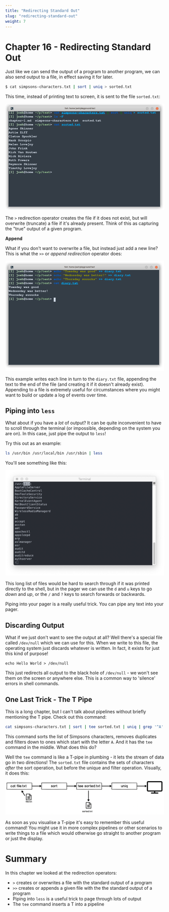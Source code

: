```yaml
---
title: "Redirecting Standard Out"
slug: "redirecting-standard-out"
weight: 7
---
```


# Chapter 16 - Redirecting Standard Out

Just like we can send the output of a program to another program, we can also send output to a file, in effect saving it for later.

```sh
$ cat simpsons-characters.txt | sort | uniq > sorted.txt
```

This time, instead of printing text to screen, it is sent to the file `sorted.txt`:

![cat-sorted-redirection.png](images/cat-sort-redirection.png)

The `>` redirection operator creates the file if it does not exist, but will overwrite (truncate) a file if it's already present. Think of this as capturing the "true" output of a given program.

**Append**

What if you don't want to overwrite a file, but instead just add a new line? 
This is what the `>>` or _append redirection_ operator does:

![diary.png](images/diary.png)

This example writes each line in turn to the `diary.txt` file, appending the text to the end of the file (and creating it if it doesn't already exist).
Appending to a file is extremely useful for circumstances where you might want to build or update a log of events over time.

## Piping into `less`

What about if you have a _lot_ of output? It can be quite inconvenient to have to scroll through the terminal (or impossible, depending on the system you are on). 
In this case, just pipe the output to `less`!

Try this out as an example:

```sh
ls /usr/bin /usr/local/bin /usr/sbin | less
```

You'll see something like this:

![screenshot-less.png](images/screenshot-less.png)

This long list of files would be hard to search through if it was printed directly to the shell, but in the pager we can use the `d` and `u` keys to go _down_ and _up_, or the `/` and `?` keys to search forwards or backwards.

Piping into your pager is a really useful trick.
You can pipe any text into your pager.

## Discarding Output

What if we just don't want to see the output at all? 
Well there's a special file called `/dev/null` which we can use for this. 
When we write to this file, the operating system just discards whatever is written. 
In fact, it exists for just this kind of purpose!

```
echo Hello World > /dev/null
```

This just redirects all output to the black hole of `/dev/null` - we won't see them on the screen or anywhere else. 
This is a common way to 'silence' errors in shell commands.

## One Last Trick - The T Pipe

This is a long chapter, but I can't talk about pipelines without briefly mentioning the T pipe. Check out this command:

```sh
cat simpsons-characters.txt | sort | tee sorted.txt | uniq | grep '^A'
```

This command sorts the list of Simpsons characters, removes duplicates and filters down to ones which start with the letter `A`. And it has the `tee` command in the middle. What does this do?

Well the `tee` command is like a T-pipe in plumbing - it lets the stream of data go in two directions! The `sorted.txt` file contains the sets of characters _after_ the sort operation, but before the unique and filter operation. Visually, it does this:

<img src="./images/diagram-tee.png" alt="Diagram: Tee" width="1024px" />

As soon as you visualise a T-pipe it's easy to remember this useful command! You might use it in more complex pipelines or other scenarios to write things to a file which would otherwise go straight to another program or just the display.



# Summary

In this chapter we looked at the redirection operators:

- `>` creates or overwrites a file with the standard output of a program 
- `>>` creates or appends a given file with the the standard output of a program
- Piping into `less` is a useful trick to page through lots of output 
- The `tee` command inserts a T into a pipeline
